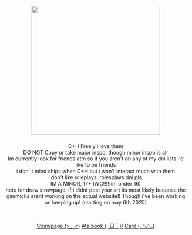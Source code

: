 
<div align="center">
  <img height="350" src="https://img.playbook.com/5eixhg0ceWRBSdnVyAFZrV5zAc8cZg2Q822vTaA6eD8/Z3M6Ly9wbGF5Ym9v/ay1hc3NldHMtcHVi/bGljLzUxMjAxOTk1/LWY4N2UtNDNkZS1h/NGUxLTEwNDk0ZDk5/YjI3MQ"  />
</div>

###


<p align="center">C+H Freely i love them<br>DO NOT Copy or take major inspo, though minor inspo is alr<br>Im currently look for friends atm so if you aren't on any of my dni lists i'd like to be friends<br>i don''t mind ships when C+H but i won't interact much with them<br>i don't like roleplays, rolesplays dni pls.<br>IM A MINOR, 17+ IWC!!!!(im under 16)<br>note for draw strawpage: if i didnt post your art its most likely because the gimmicks arent working on the actual website!! Though i've been working on keeping up! (starting on may 6th 2025)</p><br>
<div align="center">



<p align="center"><a href="https://morgio.straw.page/">Strawpage (>﹏<)</a>
    <a href="https://morgio.atabook.org/">Ata book (;´□｀)/</a>
  <a href="https://morgiosbasics.carrd.co/">Card (..◜ᴗ◝..)</a>


